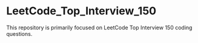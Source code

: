 # LeetCode_Top_Interview_150
This repository is primarily focused on LeetCode Top Interview 150 coding questions.
